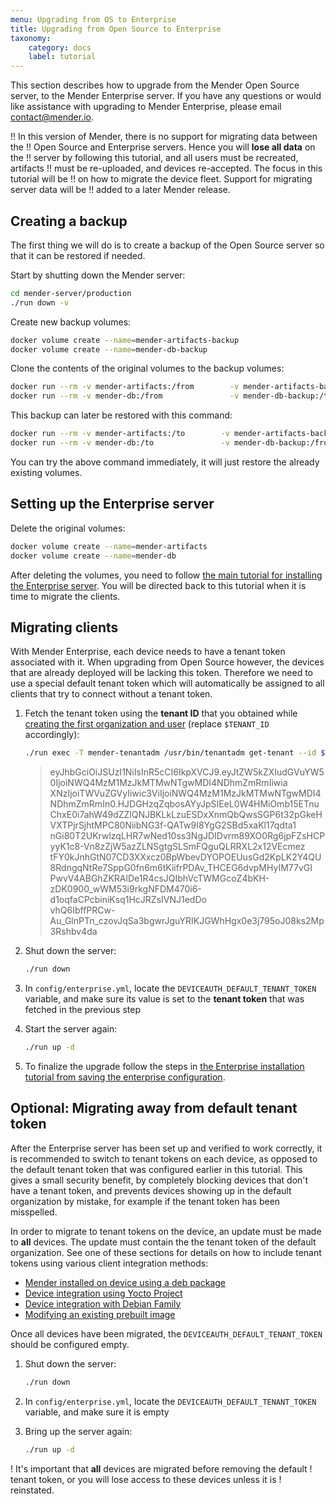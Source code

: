 ```yaml
---
menu: Upgrading from OS to Enterprise
title: Upgrading from Open Source to Enterprise
taxonomy:
    category: docs
    label: tutorial
---
```

<!-- "Upgrading from Open Source to Enterprise" is slightly too big to fit in
    the navigation menu, hence the two titles above. -->

<!-- The variables used in the testing of production installation instructions -->
<!--AUTOMATION: execute=export EXPECTED_COUNT_ENTERPRISE=16 -->
<!--AUTOMATION: execute=export SLEEP_INTERVAL=4 -->
<!--AUTOMATION: execute=export MAX_INTERATIONS=11 -->

<!-- AUTOMATION: execute=if [ "$TEST_ENTERPRISE" != 1 ]; then echo "TEST_ENTERPRISE must be set to 1!"; exit 1; fi -->

<!-- Cleanup code -->
<!-- AUTOMATION: execute=ORIG_DIR=$PWD; function cleanup() { set +e; cd $ORIG_DIR/mender-server/production; ./run down -v; docker volume rm mender-artifacts mender-db mender-artifacts-backup mender-db-backup; cd $ORIG_DIR; rm -rf mender-server; } -->
<!-- AUTOMATION: execute=trap cleanup EXIT -->

<!-- Basically a repeat of Open Source setup from the Installation tutorial -->
<!-- AUTOVERSION: "git clone -b %"/integration -->
<!-- AUTOMATION: execute=git clone -b 3.0.2 https://github.com/mendersoftware/integration mender-server -->
<!-- AUTOMATION: execute=cd mender-server -->
<!-- AUTOMATION: execute=git checkout -b my-production-setup -->
<!-- AUTOMATION: execute=cd production -->
<!-- AUTOMATION: execute=cp config/prod.yml.template config/prod.yml -->
<!-- AUTOMATION: execute=sed -i.bak "s/set-my-alias-here.com/s3.docker.mender.io/g" config/prod.yml -->
<!-- AUTOMATION: execute=sed -i.bak 's|DEPLOYMENTS_AWS_URI:.*|DEPLOYMENTS_AWS_URI: https://s3.docker.mender.io|' config/prod.yml -->
<!-- AUTOMATION: execute=CERT_API_CN=s3.docker.mender.io CERT_STORAGE_CN=s3.docker.mender.io ../keygen -->
<!-- AUTOMATION: execute=docker volume create --name=mender-artifacts -->
<!-- AUTOMATION: execute=docker volume create --name=mender-db -->
<!-- AUTOMATION: execute=docker volume inspect --format '{{.Mountpoint}}' mender-artifacts -->
<!-- AUTOMATION: execute=sed -i.bak 's/MINIO_ACCESS_KEY:.*/MINIO_ACCESS_KEY: Q3AM3UQ867SPQQA43P2F/' config/prod.yml -->
<!-- AUTOMATION: execute=sed -i.bak 's/MINIO_SECRET_KEY:.*/MINIO_SECRET_KEY: abcssadasdssado798dsfjhkksd/' config/prod.yml -->
<!-- AUTOMATION: execute=sed -i.bak 's/DEPLOYMENTS_AWS_AUTH_KEY:.*/DEPLOYMENTS_AWS_AUTH_KEY: Q3AM3UQ867SPQQA43P2F/' config/prod.yml -->
<!-- AUTOMATION: execute=sed -i.bak 's/DEPLOYMENTS_AWS_AUTH_SECRET:.*/DEPLOYMENTS_AWS_AUTH_SECRET: abcssadasdssado798dsfjhkksd/' config/prod.yml -->
<!-- AUTOMATION: execute=./run up -d -->

This section describes how to upgrade from the Mender Open Source server, to the
Mender Enterprise server. If you have any questions or would like assistance
with upgrading to Mender Enterprise, please email
[contact@mender.io](mailto:contact@mender.io).

!! In this version of Mender, there is no support for migrating data between the
!! Open Source and Enterprise servers. Hence you will **lose all data** on the
!! server by following this tutorial, and all users must be recreated, artifacts
!! must be re-uploaded, and devices re-accepted. The focus in this tutorial will be
!! on how to migrate the device fleet. Support for migrating server data will be
!! added to a later Mender release.

## Creating a backup

The first thing we will do is to create a backup of the Open Source server so
that it can be restored if needed.

Start by shutting down the Mender server:

<!-- AUTOMATION: execute=cd $ORIG_DIR -->

```bash
cd mender-server/production
./run down -v
```

Create new backup volumes:

```bash
docker volume create --name=mender-artifacts-backup
docker volume create --name=mender-db-backup
```

Clone the contents of the original volumes to the backup volumes:

```bash
docker run --rm -v mender-artifacts:/from        -v mender-artifacts-backup:/to        alpine cp -a /from /to
docker run --rm -v mender-db:/from               -v mender-db-backup:/to               alpine cp -a /from /to
```

This backup can later be restored with this command:

```bash
docker run --rm -v mender-artifacts:/to        -v mender-artifacts-backup:/from        alpine cp -a /from /to
docker run --rm -v mender-db:/to               -v mender-db-backup:/from               alpine cp -a /from /to
```

You can try the above command immediately, it will just restore the already
existing volumes.

## Setting up the Enterprise server

Delete the original volumes:

```bash
docker volume create --name=mender-artifacts
docker volume create --name=mender-db
```

After deleting the volumes, you need to follow [the main tutorial for installing
the Enterprise server](../docs.md#enterprise). You will be directed back to this tutorial
when it is time to migrate the clients.

<!-- AUTOMATION: execute=cp config/enterprise.yml.template config/enterprise.yml -->
<!-- AUTOMATION: execute=./run up -d -->
<!-- AUTOMATION: execute=sleep 30 -->


## Migrating clients

With Mender Enterprise, each device needs to have a tenant token associated with
it. When upgrading from Open Source however, the devices that are already
deployed will be lacking this token. Therefore we need to use a special default
tenant token which will automatically be assigned to all clients that try to
connect without a tenant token.

1. Fetch the tenant token using the **tenant ID** that you obtained while
   [creating the first organization and
   user](../docs.md#creating-the-first-organization-and-user) (replace `$TENANT_ID`
   accordingly):

   <!-- AUTOMATION: execute=TENANT_ID=$( ( ./run exec -T mender-tenantadm /usr/bin/tenantadm create-org --name=MyOrganization --username=myusername@host.com --password=mysecretpassword ) | tr -d '\r' ) -->
   <!--AUTOMATION: test=test -n "$TENANT_ID" -->
   <!-- AUTOMATION: execute=sleep 10 -->

   <!-- Trick to capture the output. The `tr` is because Go prints with Windows
   line endings for whatever reason. -->
   <!-- AUTOMATION: execute=TENANT_TOKEN=$( ( -->
   ```bash
   ./run exec -T mender-tenantadm /usr/bin/tenantadm get-tenant --id $TENANT_ID | jq -r .tenant_token
   ```
   <!-- AUTOMATION: execute=) | tr -d '\r' ) -->
   <!--AUTOMATION: test=test -n "$TENANT_TOKEN" -->

   > eyJhbGciOiJSUzI1NiIsInR5cCI6IkpXVCJ9.eyJtZW5kZXIudGVuYW50IjoiNWQ4MzM1MzJkMTMwNTgwMDI4NDhmZmRmIiwia<br>
   XNzIjoiTWVuZGVyIiwic3ViIjoiNWQ4MzM1MzJkMTMwNTgwMDI4NDhmZmRmIn0.HJDGHzqZqbosAYyJpSIEeL0W4HMiOmb15ETnu<br>
   ChxE0i7ahW49dZZlQNJBKLkLzuESDxXnmQbQwsSGP6t32pGkeHVXTPjrSjhtMPC80NiibNG3f-QATw9I8YgG2SBd5xaKl17qdta1<br>
   nGi80T2UKrwlzqLHR7wNed10ss3NgJDIDvrm89XO0Rg6jpFZsHCPyyK1c8-Vn8zZjW5azZLNSgtgSLSmFQguQLRRXL2x12VEcmez<br>
   tFY0kJnhGtN07CD3XXxcz0BpWbevDYOPOEUusGd2KpLK2Y4QU8RdngqNtRe7SppG0fn6m6tKiifrPDAv_THCEG6dvpMHyIM77vGI<br>
   PwvV4ABGhZKRAlDe1R4csJQIbhVcTWMGcoZ4bKH-zDK0900_wWM53i9rkgNFDM470i6-d1oqfaCPcbiniKsq1HcJRZsIVNJ1edDo<br>
   vhQ6IbffPRCw-Au_GlnPTn_czovJqSa3bgwrJguYRIKJGWhHgx0e3j795oJ08ks2Mp3Rshbv4da

2. Shut down the server:
   ```bash
   ./run down
   ```

3. In `config/enterprise.yml`, locate the `DEVICEAUTH_DEFAULT_TENANT_TOKEN`
   variable, and make sure its value is set to the **tenant token** that was
   fetched in the previous step

   <!-- AUTOMATION: execute=sed -i.bak -e "s;DEVICEAUTH_DEFAULT_TENANT_TOKEN:;DEVICEAUTH_DEFAULT_TENANT_TOKEN: $TENANT_TOKEN;" config/enterprise.yml -->

4. Start the server again:
   ```bash
   ./run up -d
   ```

5. To finalize the upgrade follow the steps in [the Enterprise installation
   tutorial from saving the enterprise
   configuration](../docs.md#saving-the-enterprise-configuration).

<!-- Verification -->

<!--AUTOMATION: execute=function CONTAINERS_COUNT_TEST_ENTERPRISE() { local n; [ "${EXPECTED_COUNT_ENTERPRISE}" == "" ] && return 1; for ((n=0;n<${MAX_INTERATIONS};n++)); do count=$(docker container ls -f "status=running" --format 'table {{.Status}}\t{{.Names}}' | grep ^Up | grep -c menderproduction); [ ${count} -eq ${EXPECTED_COUNT_ENTERPRISE} ] && break; sleep ${SLEEP_INTERVAL}; done; [ ${count} -eq ${EXPECTED_COUNT_ENTERPRISE} ] || { echo "some containers are not 'Up'; ${count}/${EXPECTED_COUNT_ENTERPRISE} running." && docker ps && ./run images && ./run logs && exit 1; }; } -->
<!--AUTOMATION: test=CONTAINERS_COUNT_TEST_ENTERPRISE; -->
<!--AUTOMATION: test=./run stop -->
<!--AUTOMATION: test=./run up -d -->
<!--AUTOMATION: test=CONTAINERS_COUNT_TEST_ENTERPRISE; -->
<!--AUTOMATION: test=docker ps | grep menderproduction | grep "0.0.0.0:443" -->


## Optional: Migrating away from default tenant token

After the Enterprise server has been set up and verified to work correctly, it
is recommended to switch to tenant tokens on each device, as opposed to the
default tenant token that was configured earlier in this tutorial. This gives a
small security benefit, by completely blocking devices that don't have a tenant
token, and prevents devices showing up in the default organization by mistake,
for example if the tenant token has been misspelled.

In order to migrate to tenant tokens on the device, an update must be made to
**all** devices. The update must contain the the tenant token of the default
organization. See one of these sections for details on how to include tenant
tokens using various client integration methods:

* [Mender installed on device using a deb
  package](../../../03.Client-installation/02.Install-with-Debian-package/docs.md)
* [Device integration using Yocto
  Project](../../../05.System-updates-Yocto-Project/99.Variables/docs.md#mender_tenant_token)
* [Device integration with Debian
  Family](../../../04.System-updates-Debian-family/03.Customize-Mender/docs.md)
* [Modifying an existing prebuilt
  image](../../../06.Artifact-creation/03.Modify-an-Artifact/docs.md)

Once all devices have been migrated, the `DEVICEAUTH_DEFAULT_TENANT_TOKEN`
should be configured empty.

<!-- AUTOMATION: ignore="We're not testing this part currently" -->
1. Shut down the server:
   ```bash
   ./run down
   ```

2. In `config/enterprise.yml`, locate the `DEVICEAUTH_DEFAULT_TENANT_TOKEN`
   variable, and make sure it is empty

<!-- AUTOMATION: ignore="We're not testing this part currently" -->
3. Bring up the server again:
   ```bash
   ./run up -d
   ```

! It's important that **all** devices are migrated before removing the default
! tenant token, or you will lose access to these devices unless it is
! reinstated.
